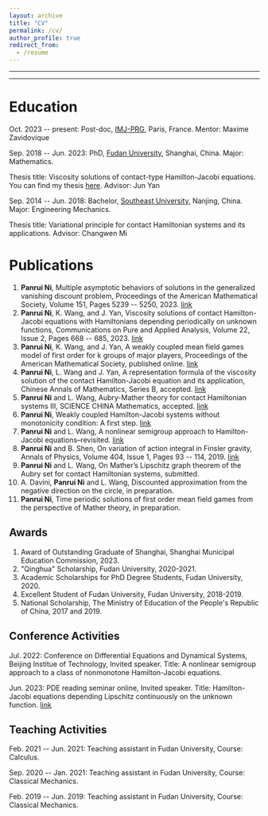 ```yaml
---
layout: archive
title: "CV"
permalink: /cv/
author_profile: true
redirect_from:
  - /resume
---
```


---

***





Education
======
Oct. 2023 -- present: Post-doc, [IMJ-PRG](https://www.imj-prg.fr/), Paris, France. Mentor: Maxime Zavidovique

Sep. 2018 -- Jun. 2023: PhD, [Fudan University](https://www.fudan.edu.cn/), Shanghai, China. Major: Mathematics. 

Thesis title: Viscosity solutions of contact-type Hamilton-Jacobi equations. You can find my thesis [here](../assets/5.pdf). Advisor: Jun Yan

Sep. 2014 -- Jun. 2018: Bachelor, [Southeast University](https://www.seu.edu.cn/), Nanjing, China. Major: Engineering Mechanics.

Thesis title: Variational principle for contact Hamiltonian systems and its applications. Advisor: Changwen Mi

Publications
======
1. **Panrui Ni**, Multiple asymptotic behaviors of solutions in the generalized vanishing discount problem, Proceedings of the American Mathematical Society, Volume 151, Pages 5239 -- 5250, 2023. [link](../assets/1.pdf)
2. **Panrui Ni**, K. Wang, and J. Yan, Viscosity solutions of contact Hamilton-Jacobi equations with Hamiltonians
depending periodically on unknown functions, Communications on Pure and Applied Analysis, Volume 22, Issue 2, Pages 668 -- 685, 2023. [link](../assets/2.pdf)
3. **Panrui Ni**, K. Wang, and J. Yan, A weakly coupled mean field games model of first order for k groups of major players, Proceedings of the American Mathematical Society, published online. [link](../assets/3.pdf)
4. **Panrui Ni**, L. Wang and J. Yan, A representation formula of the viscosity solution of the contact Hamilton-Jacobi equation and its application, Chinese Annals of Mathematics, Series B, accepted. [link](https://arxiv.org/abs/2101.00446)
5. **Panrui Ni** and L. Wang, Aubry-Mather theory for contact Hamiltonian systems III, SCIENCE CHINA Mathematics, accepted. [link](../assets/4.pdf)
6. **Panrui Ni**, Weakly coupled Hamilton-Jacobi systems without monotonicity condition: A first step. [link](https://arxiv.org/abs/2112.04885)
7. **Panrui Ni** and L. Wang, A nonlinear semigroup approach to Hamilton-Jacobi equations–revisited. [link](https://arxiv.org/abs/2202.11315)
8. **Panrui Ni** and B. Shen, On variation of action integral in Finsler gravity, Annals of Physics, Volume 404, Issue 1, Pages 93 -- 114, 2019. [link](https://www.sciencedirect.com/science/article/abs/pii/S0003491619300430)
9. **Panrui Ni** and L. Wang, On Mather’s Lipschitz graph theorem of the Aubry set for contact Hamiltonian systems, submitted.
10. A. Davini, **Panrui Ni** and L. Wang, Discounted approximation from the negative direction on the circle, in preparation.
11. **Panrui Ni**, Time periodic solutions of first order mean field games from the perspective of Mather theory, in preparation.

Awards
------
1. Award of Outstanding Graduate of Shanghai, Shanghai Municipal Education Commission, 2023.
2. "Qinghua" Scholarship, Fudan University, 2020-2021.
3. Academic Scholarships for PhD Degree Students, Fudan University, 2020.
4. Excellent Student of Fudan University, Fudan University, 2018-2019.
5. National Scholarship, The Ministry of Education of the People's Republic of China, 2017 and 2019.
 

Conference Activities
------
Jul. 2022: Conference on Differential Equations and Dynamical Systems, Beijing Institue of Technology, Invited speaker. Title: A nonlinear semigroup approach to a class of nonmonotone Hamilton-Jacobi equations.

Jun. 2023: PDE reading seminar online, Invited speaker. Title: Hamilton-Jacobi equations depending Lipschitz continuously on the unknown function. [link](https://www.youtube.com/watch?v=bGkbiBCq85U)

Teaching Activities
------
Feb. 2021 -- Jun. 2021: Teaching assistant in Fudan University, Course: Calculus.

Sep. 2020 -- Jan. 2021: Teaching assistant in Fudan University, Course: Classical Mechanics.

Feb. 2019 -- Jun. 2019: Teaching assistant in Fudan University, Course: Classical Mechanics.
